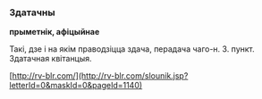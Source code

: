 ### Здатачны
**прыметнік, афіцыйнае**

Такі, дзе і на якім праводзіцца здача, перадача чаго-н. З. пункт. Здатачная квітанцыя.

<a rel="author">[http://rv-blr.com/](http://rv-blr.com/slounik.jsp?letterId=0&maskId=0&pageId=1140)</a>
